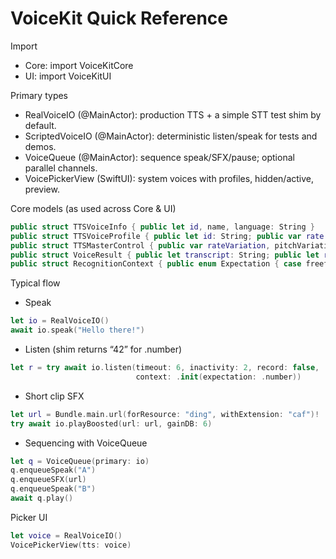 # VoiceKit Quick Reference

Import
- Core: import VoiceKitCore
- UI: import VoiceKitUI

Primary types
- RealVoiceIO (@MainActor): production TTS + a simple STT test shim by default.
- ScriptedVoiceIO (@MainActor): deterministic listen/speak for tests and demos.
- VoiceQueue (@MainActor): sequence speak/SFX/pause; optional parallel channels.
- VoicePickerView (SwiftUI): system voices with profiles, hidden/active, preview.

Core models (as used across Core & UI)
```swift
public struct TTSVoiceInfo { public let id, name, language: String }
public struct TTSVoiceProfile { public let id: String; public var rate: Double; public var pitch, volume: Float }
public struct TTSMasterControl { public var rateVariation, pitchVariation, volume: Float }
public struct VoiceResult { public let transcript: String; public let recordingURL: URL? }
public struct RecognitionContext { public enum Expectation { case freeform, name(allowed: [String]), number } }
```

Typical flow
- Speak
```swift
let io = RealVoiceIO()
await io.speak("Hello there!")
```

- Listen (shim returns “42” for .number)
```swift
let r = try await io.listen(timeout: 6, inactivity: 2, record: false,
                            context: .init(expectation: .number))
```

- Short clip SFX
```swift
let url = Bundle.main.url(forResource: "ding", withExtension: "caf")!
try await io.playBoosted(url: url, gainDB: 6)
```

- Sequencing with VoiceQueue
```swift
let q = VoiceQueue(primary: io)
q.enqueueSpeak("A")
q.enqueueSFX(url)
q.enqueueSpeak("B")
await q.play()
```

Picker UI
```swift
let voice = RealVoiceIO()
VoicePickerView(tts: voice)
```
